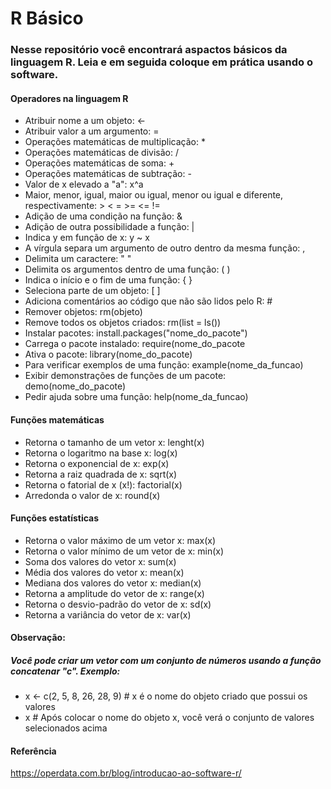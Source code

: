 # R Básico 

### Nesse repositório você encontrará aspactos básicos da linguagem R. Leia e em seguida coloque em prática usando o software.

#### Operadores na linguagem R

- Atribuir nome a um objeto: <-
- Atribuir valor a um argumento: =
- Operações matemáticas de multiplicação: *
- Operações matemáticas de divisão: /
- Operações matemáticas de soma: +
- Operações matemáticas de subtração: -
- Valor de x elevado a "a": x^a
- Maior, menor, igual, maior ou igual, menor ou igual e diferente, respectivamente: > < = >= <= !=
- Adição de uma condição na função: &
- Adição de outra possibilidade a função: |
- Indica y em função de x: y ~ x
- A vírgula separa um argumento de outro dentro da mesma função: ,
- Delimita um caractere: " "
- Delimita os argumentos dentro de uma função: ( )
- Indica o início e o fim de uma função: { }
- Seleciona parte de um objeto: [ ]
- Adiciona comentários ao código que não são lidos pelo R: #
- Remover objetos: rm(objeto)
- Remove todos os objetos criados: rm(list = ls())
- Instalar pacotes: install.packages("nome_do_pacote")
- Carrega o pacote instalado: require(nome_do_pacote
- Ativa o pacote: library(nome_do_pacote)
- Para verificar exemplos de uma função: example(nome_da_funcao)
- Exibir demonstrações de funções de um pacote: demo(nome_do_pacote)
- Pedir ajuda sobre uma função: help(nome_da_funcao)

#### Funções matemáticas

- Retorna o tamanho de um vetor x: lenght(x)
- Retorna o logaritmo na base x: log(x)
- Retorna o exponencial de x: exp(x)
- Retorna a raiz quadrada de x: sqrt(x)
- Retorna o fatorial de x (x!): factorial(x)
- Arredonda o valor de x: round(x)

#### Funções estatísticas

- Retorna o valor máximo de um vetor x: max(x)
- Retorna o valor mínimo de um vetor de x: min(x)
- Soma dos valores do vetor x: sum(x)
- Média dos valores do vetor x: mean(x)
- Mediana dos valores do vetor x: median(x)
- Retorna a amplitude do vetor de x: range(x)
- Retorna o desvio-padrão do vetor de x: sd(x)
- Retorna a variância do vetor de x: var(x)

#### Observação:

##### Você pode criar um vetor com um conjunto de números usando a função concatenar "c". Exemplo:
- x <- c(2, 5, 8, 26, 28, 9) # x é o nome do objeto criado que possui os valores
- x # Após colocar o nome do objeto x, você verá o conjunto de valores selecionados acima

#### Referência

https://operdata.com.br/blog/introducao-ao-software-r/
